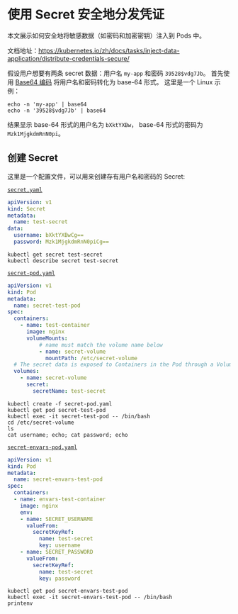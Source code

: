# 使用 Secret 安全地分发凭证

本文展示如何安全地将敏感数据（如密码和加密密钥）注入到 Pods 中。

文档地址：https://kubernetes.io/zh/docs/tasks/inject-data-application/distribute-credentials-secure/

假设用户想要有两条 secret 数据：用户名 `my-app` 和密码 `39528$vdg7Jb`。 首先使用 [Base64 编码](https://www.base64encode.org/) 将用户名和密码转化为 base-64 形式。 这里是一个 Linux 示例：

```
echo -n 'my-app' | base64
echo -n '39528$vdg7Jb' | base64
```

结果显示 base-64 形式的用户名为 `bXktYXBw`， base-64 形式的密码为 `Mzk1MjgkdmRnN0pi`。

## 创建 Secret

这里是一个配置文件，可以用来创建存有用户名和密码的 Secret:

[`secret.yaml`](https://raw.githubusercontent.com/kubernetes/website/master/content/zh/examples/pods/inject/secret.yaml)

```yaml
apiVersion: v1
kind: Secret
metadata:
  name: test-secret
data:
  username: bXktYXBwCg==
  password: Mzk1MjgkdmRnN0piCg==
```

```
kubectl get secret test-secret
kubectl describe secret test-secret
```

[`secret-pod.yaml`](https://raw.githubusercontent.com/kubernetes/website/master/content/zh/examples/pods/inject/secret-pod.yaml)

```yaml
apiVersion: v1
kind: Pod
metadata:
  name: secret-test-pod
spec:
  containers:
    - name: test-container
      image: nginx
      volumeMounts:
          # name must match the volume name below
          - name: secret-volume
            mountPath: /etc/secret-volume
  # The secret data is exposed to Containers in the Pod through a Volume.
  volumes:
    - name: secret-volume
      secret:
        secretName: test-secret
```

```
kubectl create -f secret-pod.yaml
kubectl get pod secret-test-pod
kubectl exec -it secret-test-pod -- /bin/bash
cd /etc/secret-volume
ls
cat username; echo; cat password; echo
```

[`secret-envars-pod.yaml`](https://raw.githubusercontent.com/kubernetes/website/master/content/zh/examples/pods/inject/secret-envars-pod.yaml)

```yaml
apiVersion: v1
kind: Pod
metadata:
  name: secret-envars-test-pod
spec:
  containers:
  - name: envars-test-container
    image: nginx
    env:
    - name: SECRET_USERNAME
      valueFrom:
        secretKeyRef:
          name: test-secret
          key: username
    - name: SECRET_PASSWORD
      valueFrom:
        secretKeyRef:
          name: test-secret
          key: password
```

```
kubectl get pod secret-envars-test-pod
kubectl exec -it secret-envars-test-pod -- /bin/bash
printenv
```

